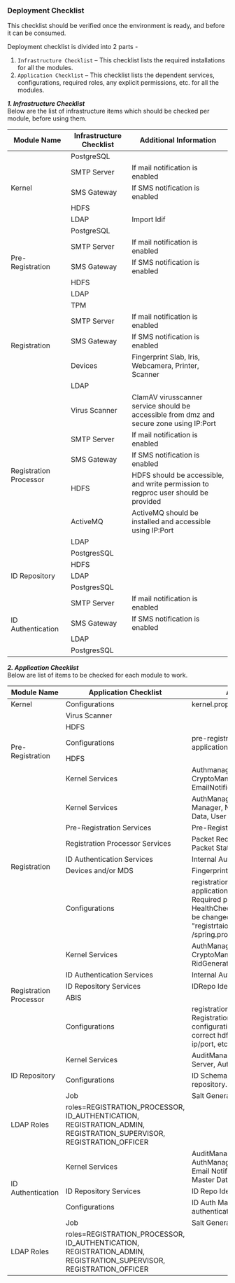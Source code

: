 
### Deployment Checklist
This checklist should be verified once the environment is ready, and before it can be consumed.

Deployment checklist is divided into 2 parts - 
 1. `Infrastructure Checklist` – This checklist lists the required installations for all the modules.
 2. `Application Checklist` – This checklist lists the dependent services, configurations, required roles, any explicit permissions, etc. for all the modules.

***1. Infrastructure Checklist***    
Below are the list of infrastructure items which should be checked per module, before using them.

<table>
    <thead>
        <tr>
            <th>Module Name</th>
            <th>Infrastructure Checklist</th>
            <th>Additional Information</th>
        </tr>
    </thead>
    <tbody>
        <tr>
            <td rowspan=5>Kernel</td>
            <td rowspan=1>PostgreSQL</td>
            <td></td>
        </tr>
        <tr>
            <td rowspan=1>SMTP Server</td>
            <td>If mail notification is enabled</td>
        </tr>
        <tr>
            <td rowspan=1>SMS Gateway</td>
            <td>If SMS notification is enabled</td>
        </tr>
        <tr>
            <td rowspan=1>HDFS</td>
            <td></td>
        </tr>
        <tr>
            <td rowspan=1>LDAP</td>
            <td>Import ldif</td>
        </tr>
       <tr>
            <td rowspan=5>Pre-Registration</td>
            <td rowspan=1>PostgreSQL</td>
            <td></td>
        </tr>
        <tr>
            <td rowspan=1>SMTP Server</td>
            <td>If mail notification is enabled</td>
        </tr>
        <tr>
            <td rowspan=1>SMS Gateway</td>
            <td>If SMS notification is enabled</td>
        </tr>
        <tr>
            <td rowspan=1>HDFS</td>
            <td></td>
        </tr>
        <tr>
            <td rowspan=1>LDAP</td>
            <td></td>
        </tr>
        <tr>
            <td rowspan=5>Registration</td>
            <td rowspan=1>TPM</td>
            <td></td>
        </tr>
        <tr>
            <td rowspan=1>SMTP Server</td>
            <td>If mail notification is enabled</td>
        </tr>
        <tr>
            <td rowspan=1>SMS Gateway</td>
            <td>If SMS notification is enabled</td>
        </tr>
        <tr>
            <td rowspan=1>Devices</td>
            <td>Fingerprint Slab, Iris, Webcamera, Printer, Scanner</td>
        </tr>
        <tr>
            <td rowspan=1>LDAP</td>
            <td></td>
        </tr>
     <tr>
            <td rowspan=7>Registration Processor</td>
            <td rowspan=1>Virus Scanner</td>
            <td>ClamAV virusscanner service should be accessible from dmz and secure zone using IP:Port</td>
        </tr>
        <tr>
            <td rowspan=1>SMTP Server</td>
            <td>If mail notification is enabled</td>
        </tr>
        <tr>
            <td rowspan=1>SMS Gateway</td>
            <td>If SMS notification is enabled</td>
        </tr>
        <tr>
            <td rowspan=1>HDFS</td>
            <td>HDFS should be accessible, and write permission to regproc user should be provided</td>
        </tr>
        <tr>
            <td rowspan=1>ActiveMQ</td>
            <td>ActiveMQ should be installed and accessible using IP:Port</td>
        </tr>
         <tr>
            <td rowspan=1>LDAP</td>
            <td></td>
        </tr>
         <tr>
            <td rowspan=1>PostgresSQL</td>
            <td></td>
        </tr>
       <tr>
            <td rowspan=3>ID Repository</td>
            <td rowspan=1>HDFS</td>
            <td></td>
        </tr>
        <tr>
            <td rowspan=1>LDAP</td>
            <td></td>
        </tr>
        <tr>
            <td rowspan=1>PostgresSQL</td>
            <td></td>
        </tr>
       <tr>
            <td rowspan=4>ID Authentication</td>
            <td rowspan=1>SMTP Server</td>
            <td>If mail notification is enabled</td>
        </tr>
        <tr>
            <td rowspan=1>SMS Gateway</td>
            <td>If SMS notification is enabled</td>
        </tr>
        <tr>
            <td rowspan=1>LDAP</td>
            <td></td>
        </tr>
        <tr>
            <td rowspan=1>PostgresSQL</td>
            <td></td>
        </tr>    
    </tbody>
</table>


***2. Application Checklist***     
Below are list of items to be checked for each module to work.    

<table>
    <thead>
        <tr>
            <th>Module Name</th>
            <th>Application Checklist</th>
            <th>Additional Information</th>
        </tr>
    </thead>
    <tbody>
        <tr>
            <td rowspan=1>Kernel</td>
            <td rowspan=1>Configurations</td>
            <td>kernel.properties, application.properties</td>
        </tr>
       <tr>
            <td rowspan=5>Pre-Registration</td>
            <td rowspan=1>Virus Scanner</td>
            <td></td>
        </tr>
        <tr>
            <td rowspan=1>HDFS</td>
            <td></td>
        </tr>
        <tr>
            <td rowspan=1>Configurations</td>
            <td>pre-registration.properties, application.properties</td>
        </tr>
        <tr>
            <td rowspan=1>HDFS</td>
            <td></td>
        </tr>
        <tr>
            <td rowspan=1>Kernel Services</td>
            <td>Authmanager, AuditManager, MasterData, CryptoManager, KeyManager, SmsNotifier, EmailNotifier, Config Server, OTPManager</td>
        </tr>
        <tr>
            <td rowspan=6>Registration</td>
            <td rowspan=1>Kernel Services</td>
            <td>AuthManager, Sync Data Service, Key Manager,  
Notification Manager, Master Data, User Salt Service,  
User Detail Service</td>
        </tr>
        <tr>
            <td rowspan=1>Pre-Registration Services</td>
            <td>Pre-Registration Sync Service</td>
        </tr>
        <tr>
            <td rowspan=1>Registration  
Processor Services</td>
            <td>Packet Receiver, Packet Sync Status, Packet Status</td>
        </tr>
        <tr>
            <td rowspan=1>ID Authentication Services</td>
            <td>Internal Authentication Service</td>
        </tr>
        <tr>
            <td rowspan=1>Devices and/or MDS</td>
            <td>Fingerprint/Iris/Webcamera/Printer/Scanner</td>
        </tr>
        <tr>
            <td rowspan=1>Configurations</td>
            <td>registration.properties, application.properties,  
spring.properties  
Required properties for library URL, HealthCheck URL, TPM availability needs to be changed in the file present at -  
"registrtaion-services/src/main/resources  
/spring.properties"</td>
        </tr>
     <tr>
            <td rowspan=5>Registration Processor</td>
            <td rowspan=1>Kernel Services</td>
            <td>AuthManager, AuditManager, MasterData,  
CryptoManager, KeyManager, Signature,  
RidGenerator, SmsNotifier, EmailNotifier</td>
        </tr>
        <tr>
            <td rowspan=1>ID Authentication Services</td>
            <td>Internal Authentication Service</td>
        </tr>
        <tr>
            <td rowspan=1>ID Repository Services</td>
            <td>IDRepo Identity and VID Services</td>
        </tr>
        <tr>
            <td rowspan=1>ABIS</td>
            <td></td>
        </tr>
        <tr>
            <td rowspan=1>Configurations</td>
            <td>registration-processor.properties,  
RegistrationProcessorAbis.json  
These configurations should be updated with correct hdfs, activemq, virusscanner ip/port, etc.</td>
        </tr>
       <tr>
            <td rowspan=3>ID Repository</td>
            <td rowspan=1>Kernel Services</td>
            <td>AuditManager, CryptoManager, Config Server, AuthManager</td>
        </tr>
        <tr>
            <td rowspan=1>Configurations</td>
            <td>ID Schema, VID Policy Schema, id-repository.properties</td>
        </tr>
        <tr>
            <td rowspan=1>Job</td>
            <td>Salt Generator</td>
        </tr>
        <tr>
            <td rowspan=1>LDAP Roles</td>
            <td>roles=REGISTRATION_PROCESSOR, ID_AUTHENTICATION, REGISTRATION_ADMIN, REGISTRATION_SUPERVISOR, REGISTRATION_OFFICER</td>
        </tr>
       <tr>
            <td rowspan=4>ID Authentication</td>
            <td rowspan=1>Kernel Services</td>
            <td>AuditManager, CryptoManager, AuthManager,  
Config Server, OTPManager, Email Notifier, SMS Notifier, Signature, Master Data, TokenID Generator</td>
        </tr>
        <tr>
            <td rowspan=1>ID Repository Services</td>
            <td>ID Repo Identity and VID Services</td>
        </tr>
        <tr>
            <td rowspan=1>Configurations</td>
            <td>ID Auth Mapping, id-authentication.properties</td>
        </tr>
        <tr>
            <td rowspan=1>Job</td>
            <td>Salt Generator</td>
        </tr>    
        <tr>
            <td rowspan=1>LDAP Roles</td>
            <td>roles=REGISTRATION_PROCESSOR, ID_AUTHENTICATION, REGISTRATION_ADMIN, REGISTRATION_SUPERVISOR, REGISTRATION_OFFICER</td>
        </tr>    
    </tbody>
</table>






